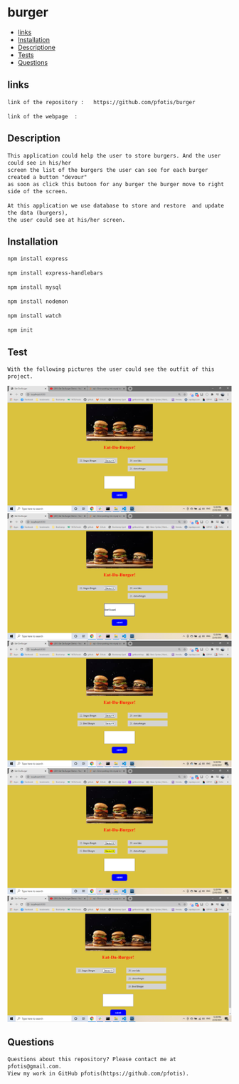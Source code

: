 # burger

* [links](#links)
* [Installation](#installation)
* [ Descriptione](#description)
* [Tests](#tests)
* [Questions](#questions)


## links

    link of the repository :   https://github.com/pfotis/burger

    link of the webpage  :  


## Description

    This application could help the user to store burgers. And the user could see in his/her
    screen the list of the burgers the user can see for each burger created a button "devour"
    as soon as click this butoon for any burger the burger move to right side of the screen.

    At this application we use database to store and restore  and update the data (burgers),
    the user could see at his/her screen.

## Installation

    npm install express

    npm install express-handlebars

    npm install mysql

    npm install nodemon

    npm install watch

    npm init

## Test

    With the following pictures the user could see the outfit of this project.

<img src="./public/assets/img/readme/first_impress.png" alt="first_impress">

<img src="./public/assets/img/readme/type_burger.png" alt="type_burger">

<img src="./public/assets/img/readme/submit.png" alt="submit">

<img src="./public/assets/img/readme/devour.png" alt="devour">

<img src="./public/assets/img/readme/after_devour.png" alt="after_devour">


## Questions

    Questions about this repository? Please contact me at pfotis@gmail.com.
    View my work in GitHub pfotis(https://github.com/pfotis).
